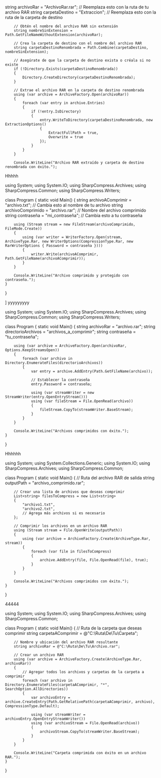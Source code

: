


string archivoRar = "ArchivoRar.rar"; // Reemplaza esto con la ruta de tu archivo RAR
        string carpetaDestino = "Extraccion"; // Reemplaza esto con la ruta de la carpeta de destino

        // Obtén el nombre del archivo RAR sin extensión
        string nombreSinExtension = Path.GetFileNameWithoutExtension(archivoRar);

        // Crea la carpeta de destino con el nombre del archivo RAR
        string carpetaDestinoRenombrada = Path.Combine(carpetaDestino, nombreSinExtension);

        // Asegúrate de que la carpeta de destino exista o créala si no existe
        if (!Directory.Exists(carpetaDestinoRenombrada))
        {
            Directory.CreateDirectory(carpetaDestinoRenombrada);
        }

        // Extrae el archivo RAR en la carpeta de destino renombrada
        using (var archive = ArchiveFactory.Open(archivoRar))
        {
            foreach (var entry in archive.Entries)
            {
                if (!entry.IsDirectory)
                {
                    entry.WriteToDirectory(carpetaDestinoRenombrada, new ExtractionOptions()
                    {
                        ExtractFullPath = true,
                        Overwrite = true
                    });
                }
            }
        }

        Console.WriteLine("Archivo RAR extraído y carpeta de destino renombrada con éxito.");



Hhhhh

using System;
using System.IO;
using SharpCompress.Archives;
using SharpCompress.Common;
using SharpCompress.Writers;

class Program
{
    static void Main()
    {
        string archivoAComprimir = "archivo.txt"; // Cambia esto al nombre de tu archivo
        string archivoComprimido = "archivo.rar"; // Nombre del archivo comprimido
        string contraseña = "mi_contraseña"; // Cambia esto a tu contraseña

        using (Stream stream = new FileStream(archivoComprimido, FileMode.Create))
        {
            using (var writer = WriterFactory.Open(stream, ArchiveType.Rar, new WriterOptions(CompressionType.Rar, new RarWriterOptions { Password = contraseña })))
            {
                writer.Write(archivoAComprimir, Path.GetFileName(archivoAComprimir));
            }
        }

        Console.WriteLine("Archivo comprimido y protegido con contraseña.");
    }
}


] yyyyyyyyy

using System;
using System.IO;
using SharpCompress.Archives;
using SharpCompress.Common;
using SharpCompress.Writers;

class Program
{
    static void Main()
    {
        string archivoRar = "archivo.rar";
        string directorioArchivos = "archivos_a_comprimir";
        string contraseña = "tu_contraseña";

        using (var archive = ArchiveFactory.Open(archivoRar, Options.KeepStreamsOpen))
        {
            foreach (var archivo in Directory.EnumerateFiles(directorioArchivos))
            {
                var entry = archive.AddEntry(Path.GetFileName(archivo));

                // Establecer la contraseña
                entry.Password = contraseña;

                using (var streamWriter = new StreamWriter(entry.OpenEntryStream()))
                using (var fileStream = File.OpenRead(archivo))
                {
                    fileStream.CopyTo(streamWriter.BaseStream);
                }
            }
        }

        Console.WriteLine("Archivos comprimidos con éxito.");
    }
}

Hhhhhh

using System;
using System.Collections.Generic;
using System.IO;
using SharpCompress.Archives;
using SharpCompress.Common;

class Program
{
    static void Main()
    {
        // Ruta del archivo RAR de salida
        string outputPath = "archivo_comprimido.rar";

        // Crear una lista de archivos que deseas comprimir
        List<string> filesToCompress = new List<string>
        {
            "archivo1.txt",
            "archivo2.txt",
            // Agrega más archivos si es necesario
        };

        // Comprimir los archivos en un archivo RAR
        using (Stream stream = File.OpenWrite(outputPath))
        {
            using (var archive = ArchiveFactory.Create(ArchiveType.Rar, stream))
            {
                foreach (var file in filesToCompress)
                {
                    archive.AddEntry(file, File.OpenRead(file), true);
                }
            }
        }

        Console.WriteLine("Archivos comprimidos con éxito.");
    }
}


44444

using System;
using System.IO;
using SharpCompress.Archives;
using SharpCompress.Common;

class Program
{
    static void Main()
    {
        // Ruta de la carpeta que deseas comprimir
        string carpetaAComprimir = @"C:\Ruta\De\Tu\Carpeta";

        // Nombre y ubicación del archivo RAR resultante
        string archivoRar = @"C:\Ruta\De\Tu\Archivo.rar";

        // Crear un archivo RAR
        using (var archive = ArchiveFactory.Create(ArchiveType.Rar, archivoRar))
        {
            // Agregar todos los archivos y carpetas de la carpeta a comprimir
            foreach (var archivo in Directory.EnumerateFiles(carpetaAComprimir, "*", SearchOption.AllDirectories))
            {
                var archivoEntry = archive.CreateEntry(Path.GetRelativePath(carpetaAComprimir, archivo), CompressionType.Default);

                using (var streamWriter = archivoEntry.OpenEntryStreamWriter())
                using (var archivoStream = File.OpenRead(archivo))
                {
                    archivoStream.CopyTo(streamWriter.BaseStream);
                }
            }
        }

        Console.WriteLine("Carpeta comprimida con éxito en un archivo RAR.");
    }
}